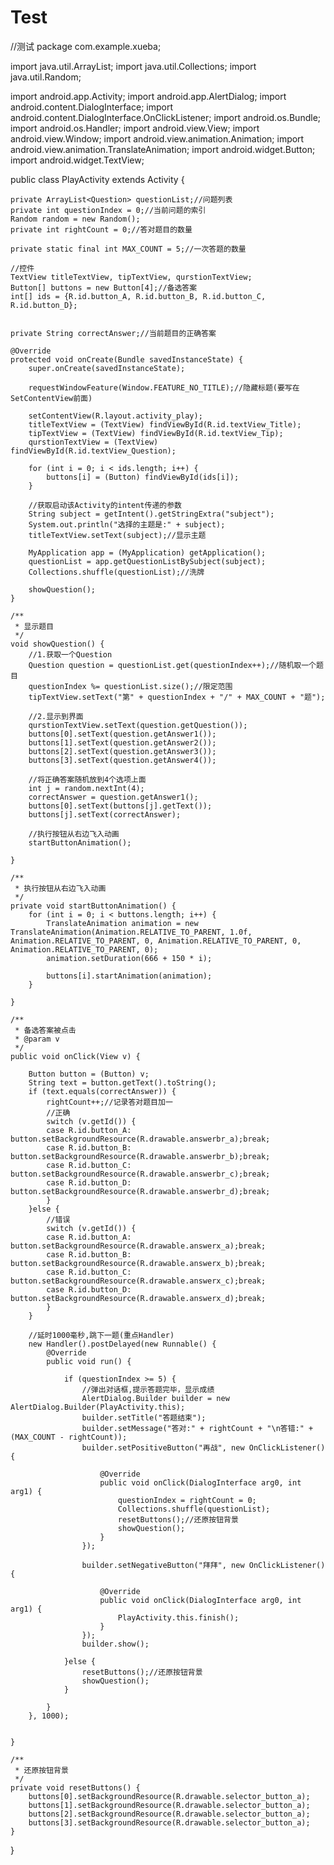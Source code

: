 # Test
//测试
package com.example.xueba;

import java.util.ArrayList;
import java.util.Collections;
import java.util.Random;

import android.app.Activity;
import android.app.AlertDialog;
import android.content.DialogInterface;
import android.content.DialogInterface.OnClickListener;
import android.os.Bundle;
import android.os.Handler;
import android.view.View;
import android.view.Window;
import android.view.animation.Animation;
import android.view.animation.TranslateAnimation;
import android.widget.Button;
import android.widget.TextView;

public class PlayActivity extends Activity {
	
	private ArrayList<Question> questionList;//问题列表
	private int questionIndex = 0;//当前问题的索引
	Random random = new Random();
	private int rightCount = 0;//答对题目的数量
	
	private static final int MAX_COUNT = 5;//一次答题的数量

	//控件
	TextView titleTextView, tipTextView, qurstionTextView;
	Button[] buttons = new Button[4];//备选答案
	int[] ids = {R.id.button_A, R.id.button_B, R.id.button_C, R.id.button_D};
	

	private String correctAnswer;//当前题目的正确答案
	
	@Override
	protected void onCreate(Bundle savedInstanceState) {
		super.onCreate(savedInstanceState);
		
		requestWindowFeature(Window.FEATURE_NO_TITLE);//隐藏标题(要写在SetContentView前面)
		
		setContentView(R.layout.activity_play);
		titleTextView = (TextView) findViewById(R.id.textView_Title);
		tipTextView = (TextView) findViewById(R.id.textView_Tip);
		qurstionTextView = (TextView) findViewById(R.id.textView_Question);
		
		for (int i = 0; i < ids.length; i++) {
			buttons[i] = (Button) findViewById(ids[i]);
		}
		
		//获取启动该Activity的intent传递的参数
		String subject = getIntent().getStringExtra("subject");
		System.out.println("选择的主题是:" + subject);
		titleTextView.setText(subject);//显示主题
		
		MyApplication app = (MyApplication) getApplication();
		questionList = app.getQuestionListBySubject(subject);
		Collections.shuffle(questionList);//洗牌
		
		showQuestion();
	}
	
	/**
	 * 显示题目
	 */
	void showQuestion() {
		//1.获取一个Question
		Question question = questionList.get(questionIndex++);//随机取一个题目
		questionIndex %= questionList.size();//限定范围
		tipTextView.setText("第" + questionIndex + "/" + MAX_COUNT + "题");
		
		//2.显示到界面
		qurstionTextView.setText(question.getQuestion());
		buttons[0].setText(question.getAnswer1());
		buttons[1].setText(question.getAnswer2());
		buttons[2].setText(question.getAnswer3());
		buttons[3].setText(question.getAnswer4());
		
		//将正确答案随机放到4个选项上面
		int j = random.nextInt(4);
		correctAnswer = question.getAnswer1();
		buttons[0].setText(buttons[j].getText());
		buttons[j].setText(correctAnswer);
		
		//执行按钮从右边飞入动画
		startButtonAnimation();
		
	}
	
	/**
	 * 执行按钮从右边飞入动画
	 */
	private void startButtonAnimation() {
		for (int i = 0; i < buttons.length; i++) {
			TranslateAnimation animation = new TranslateAnimation(Animation.RELATIVE_TO_PARENT, 1.0f, Animation.RELATIVE_TO_PARENT, 0, Animation.RELATIVE_TO_PARENT, 0, Animation.RELATIVE_TO_PARENT, 0);
			animation.setDuration(666 + 150 * i);
			
			buttons[i].startAnimation(animation);
		}
		
	}

	/**
	 * 备选答案被点击
	 * @param v
	 */
	public void onClick(View v) {
		
		Button button = (Button) v;
		String text = button.getText().toString();
		if (text.equals(correctAnswer)) {
			rightCount++;//记录答对题目加一
			//正确
			switch (v.getId()) {
			case R.id.button_A: button.setBackgroundResource(R.drawable.answerbr_a);break;
			case R.id.button_B: button.setBackgroundResource(R.drawable.answerbr_b);break;
			case R.id.button_C: button.setBackgroundResource(R.drawable.answerbr_c);break;
			case R.id.button_D: button.setBackgroundResource(R.drawable.answerbr_d);break;
			}
		}else {
			//错误
			switch (v.getId()) {
			case R.id.button_A: button.setBackgroundResource(R.drawable.answerx_a);break;
			case R.id.button_B: button.setBackgroundResource(R.drawable.answerx_b);break;
			case R.id.button_C: button.setBackgroundResource(R.drawable.answerx_c);break;
			case R.id.button_D: button.setBackgroundResource(R.drawable.answerx_d);break;
			}
		}
		
		//延时1000毫秒,跳下一题(重点Handler)
		new Handler().postDelayed(new Runnable() {
			@Override
			public void run() {
				
				if (questionIndex >= 5) {
					//弹出对话框,提示答题完毕，显示成绩
					AlertDialog.Builder builder = new AlertDialog.Builder(PlayActivity.this);
					builder.setTitle("答题结束");
					builder.setMessage("答对:" + rightCount + "\n答错:" + (MAX_COUNT - rightCount));
					builder.setPositiveButton("再战", new OnClickListener() {
						
						@Override
						public void onClick(DialogInterface arg0, int arg1) {
							questionIndex = rightCount = 0;
							Collections.shuffle(questionList);
							resetButtons();//还原按钮背景
							showQuestion();
						}
					});
					
					builder.setNegativeButton("拜拜", new OnClickListener() {
						
						@Override
						public void onClick(DialogInterface arg0, int arg1) {
							PlayActivity.this.finish();
						}
					});
					builder.show();
					
				}else {
					resetButtons();//还原按钮背景
					showQuestion();
				}
				
			}
		}, 1000);
		
		
	}

	/**
	 * 还原按钮背景
	 */
	private void resetButtons() {
		buttons[0].setBackgroundResource(R.drawable.selector_button_a);
		buttons[1].setBackgroundResource(R.drawable.selector_button_a);
		buttons[2].setBackgroundResource(R.drawable.selector_button_a);
		buttons[3].setBackgroundResource(R.drawable.selector_button_a);
	}
	

}
